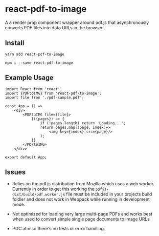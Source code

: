 # react-pdf-to-image

A a render prop component wrapper around pdf.js that asynchronously converts PDF files into data URLs in the browser.

## Install

`yarn add react-pdf-to-image`

`npm i --save react-pdf-to-image`

## Example Usage

```
import React from 'react';
import {PDFtoIMG} from 'react-pdf-to-image';
import file from './pdf-sample.pdf';

const App = () =>
    <div>
        <PDFtoIMG file={file}>
            {({pages}) => {
                if (!pages.length) return 'Loading...';
                return pages.map((page, index)=>
                    <img key={index} src={page}/>
                );
            }}
        </PDFtoIMG>
    </div>

export default App;

```

## Issues
- Relies on the pdf.js distribution from Mozilla which uses a web worker. Currently in order to get this working the `pdfjs-dist/build/pdf.worker.js` file must be included in your projects build foldler and does not work in Webpack while running in development mode.

- Not optimized for loading very large multi-page PDFs and works best when used to convert simple single page documents to Image URLs

- POC atm so there's no tests or error handling.